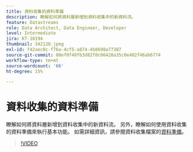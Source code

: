```yaml
---
title: 資料收集的資料準備
description: 瞭解如何將資料層新增到資料收集中的新資料流。
feature: Datastreams
role: Data Architect, Data Engineer, Developer
level: Intermediate
jira: KT-10194
thumbnail: 342120.jpeg
exl-id: f42aec0c-f76a-4cf5-a874-4b8698a77387
source-git-commit: 00ef0f40fb3d82f0c06428a35c0e402f46ab6774
workflow-type: tm+mt
source-wordcount: '66'
ht-degree: 15%

---
```


# 資料收集的資料準備

瞭解如何將資料層新增到資料收集中的新資料流。 另外，瞭解如何使用資料收集的資料準備來執行基本功能。 如需詳細資訊，請參閱資料收集檔案的[資料準備](https://experienceleague.adobe.com/docs/experience-platform/edge/fundamentals/datastreams.html#data-prep)。

>[!VIDEO](https://video.tv.adobe.com/v/342120/?learn=on)
